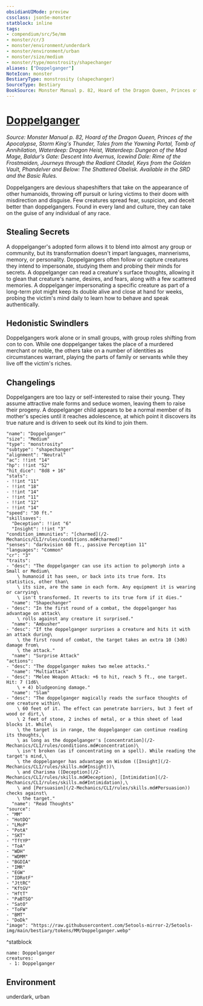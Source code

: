 ```yaml
---
obsidianUIMode: preview
cssclass: json5e-monster
statblock: inline
tags:
- compendium/src/5e/mm
- monster/cr/3
- monster/environment/underdark
- monster/environment/urban
- monster/size/medium
- monster/type/monstrosity/shapechanger
aliases: ["Doppelganger"]
NoteIcon: monster
BestiaryType: monstrosity (shapechanger)
SourceType: Bestiary
BookSource: Monster Manual p. 82, Hoard of the Dragon Queen, Princes of the Apocalypse, Storm King's Thunder, Tales from the Yawning Portal, Tomb of Annihilation, Waterdeep: Dragon Heist, Waterdeep: Dungeon of the Mad Mage, Baldur's Gate: Descent Into Avernus, Icewind Dale: Rime of the Frostmaiden, Journeys through the Radiant Citadel, Keys from the Golden Vault, Phandelver and Below: The Shattered Obelisk. Available in the SRD and the Basic Rules.
---
```

# [Doppelganger](2-Mechanics/CLI/bestiary/monstrosity/doppelganger.md)
*Source: Monster Manual p. 82, Hoard of the Dragon Queen, Princes of the Apocalypse, Storm King's Thunder, Tales from the Yawning Portal, Tomb of Annihilation, Waterdeep: Dragon Heist, Waterdeep: Dungeon of the Mad Mage, Baldur's Gate: Descent Into Avernus, Icewind Dale: Rime of the Frostmaiden, Journeys through the Radiant Citadel, Keys from the Golden Vault, Phandelver and Below: The Shattered Obelisk. Available in the SRD and the Basic Rules.*  

Doppelgangers are devious shapeshifters that take on the appearance of other humanoids, throwing off pursuit or luring victims to their doom with misdirection and disguise. Few creatures spread fear, suspicion, and deceit better than doppelgangers. Found in every land and culture, they can take on the guise of any individual of any race.

## Stealing Secrets

A doppelganger's adopted form allows it to blend into almost any group or community, but its transformation doesn't impart languages, mannerisms, memory, or personality. Doppelgangers often follow or capture creatures they intend to impersonate, studying them and probing their minds for secrets. A doppelganger can read a creature's surface thoughts, allowing it to glean that creature's name, desires, and fears, along with a few scattered memories. A doppelganger impersonating a specific creature as part of a long-term plot might keep its double alive and close at hand for weeks, probing the victim's mind daily to learn how to behave and speak authentically.

## Hedonistic Swindlers

Doppelgangers work alone or in small groups, with group roles shifting from con to con. While one doppelganger takes the place of a murdered merchant or noble, the others take on a number of identities as circumstances warrant, playing the parts of family or servants while they live off the victim's riches.

## Changelings

Doppelgangers are too lazy or self-interested to raise their young. They assume attractive male forms and seduce women, leaving them to raise their progeny. A doppelganger child appears to be a normal member of its mother's species until it reaches adolescence, at which point it discovers its true nature and is driven to seek out its kind to join them.

```statblock
"name": "Doppelganger"
"size": "Medium"
"type": "monstrosity"
"subtype": "shapechanger"
"alignment": "Neutral"
"ac": !!int "14"
"hp": !!int "52"
"hit_dice": "8d8 + 16"
"stats":
- !!int "11"
- !!int "18"
- !!int "14"
- !!int "11"
- !!int "12"
- !!int "14"
"speed": "30 ft."
"skillsaves":
  "Deception": !!int "6"
  "Insight": !!int "3"
"condition_immunities": "[charmed](/2-Mechanics/CLI/rules/conditions.md#charmed)"
"senses": "darkvision 60 ft., passive Perception 11"
"languages": "Common"
"cr": "3"
"traits":
- "desc": "The doppelganger can use its action to polymorph into a Small or Medium\
    \ humanoid it has seen, or back into its true form. Its statistics, other than\
    \ its size, are the same in each form. Any equipment it is wearing or carrying\
    \ isn't transformed. It reverts to its true form if it dies."
  "name": "Shapechanger"
- "desc": "In the first round of a combat, the doppelganger has advantage on attack\
    \ rolls against any creature it surprised."
  "name": "Ambusher"
- "desc": "If the doppelganger surprises a creature and hits it with an attack during\
    \ the first round of combat, the target takes an extra 10 (3d6) damage from\
    \ the attack."
  "name": "Surprise Attack"
"actions":
- "desc": "The doppelganger makes two melee attacks."
  "name": "Multiattack"
- "desc": "Melee Weapon Attack: +6 to hit, reach 5 ft., one target. Hit: 7 (1d6\
    \ + 4) bludgeoning damage."
  "name": "Slam"
- "desc": "The doppelganger magically reads the surface thoughts of one creature within\
    \ 60 feet of it. The effect can penetrate barriers, but 3 feet of wood or dirt,\
    \ 2 feet of stone, 2 inches of metal, or a thin sheet of lead blocks it. While\
    \ the target is in range, the doppelganger can continue reading its thoughts,\
    \ as long as the doppelganger's [concentration](/2-Mechanics/CLI/rules/conditions.md#concentration)\
    \ isn't broken (as if concentrating on a spell). While reading the target's mind,\
    \ the doppelganger has advantage on Wisdom ([Insight](/2-Mechanics/CLI/rules/skills.md#Insight))\
    \ and Charisma ([Deception](/2-Mechanics/CLI/rules/skills.md#Deception), [Intimidation](/2-Mechanics/CLI/rules/skills.md#Intimidation),\
    \ and [Persuasion](/2-Mechanics/CLI/rules/skills.md#Persuasion)) checks against\
    \ the target."
  "name": "Read Thoughts"
"source":
- "MM"
- "HotDQ"
- "LMoP"
- "PotA"
- "SKT"
- "TftYP"
- "ToA"
- "WDH"
- "WDMM"
- "BGDIA"
- "IMR"
- "EGW"
- "IDRotF"
- "JttRC"
- "KftGV"
- "HftT"
- "PaBTSO"
- "SatO"
- "ToFW"
- "BMT"
- "DoDk"
"image": "https://raw.githubusercontent.com/5etools-mirror-2/5etools-img/main/bestiary/tokens/MM/Doppelganger.webp"
```
^statblock

```encounter-table
name: Doppelganger
creatures:
 - 1: Doppelganger
```

## Environment

underdark, urban